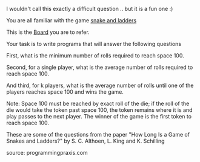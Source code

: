 <div class="md"><p>I wouldn't call this exactly a difficult question .. but it is a fun one :)</p>
<p>You are all familiar with the game <a href="http://en.wikipedia.org/wiki/Snakes_and_Ladders">snake and ladders</a></p>
<p>This is the <a href="http://imgur.com/6DyXQ">Board</a> you are to refer. </p>
<p>Your task is to write programs that will answer the following questions</p>
<p>First, what is the minimum number of rolls required to reach space 100.  </p>
<p>Second, for a single player, what is the average number of rolls required to reach space 100.  </p>
<p>And third, for k players, what is the average number of rolls until one of the players reaches space 100 and wins the game.</p>
<p>Note:  Space 100 must be reached by exact roll of the die; if the roll of the die would take the token past space 100, the token remains where it is and play passes to the next player. The winner of the game is the first token to reach space 100.</p>
<p>These are some of the questions from the paper "How Long Is a Game of Snakes and Ladders?" by  S. C. Althoen, L. King and K. Schilling</p>
<p>source: programmingpraxis.com</p>
</div>
